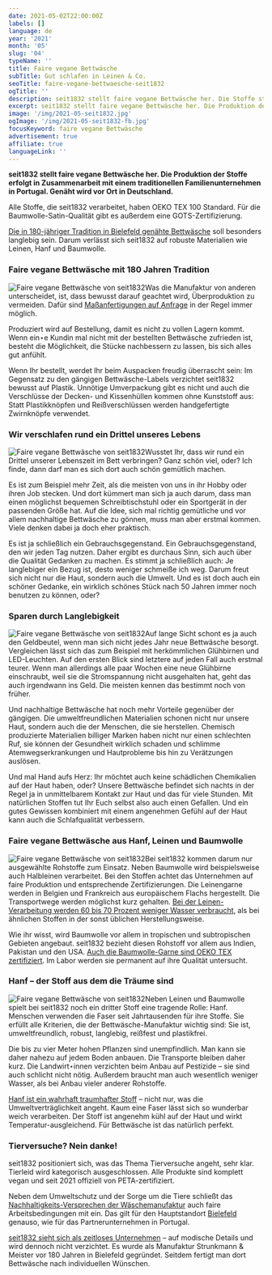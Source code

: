```yaml
---
date: 2021-05-02T22:00:00Z
labels: []
language: de
year: '2021'
month: '05'
slug: '04'
typeName: ''
title: Faire vegane Bettwäsche
subTitle: Gut schlafen in Leinen & Co.
seoTitle: faire-vegane-bettwaesche-seit1832
ogTitle: ''
description: seit1832 stellt faire vegane Bettwäsche her. Die Stoffe stammen aus einem traditionellen Familienunternehmen. Genäht wird in Bielefeld.
excerpt: seit1832 stellt faire vegane Bettwäsche her. Die Produktion der Stoffe erfolgt in Zusammenarbeit mit einem traditionellen Familienunternehmen in Portugal. Genäht wird vor Ort in Deutschland. Ich habe mir das Unternehmen jetzt mal angeschaut.
image: '/img/2021-05-seit1832.jpg'
ogImage: '/img/2021-05-seit1832-fb.jpg'
focusKeyword: faire vegane Bettwäsche
advertisement: true
affiliate: true
languageLink: ''
---
```


**seit1832 stellt faire vegane Bettwäsche her. Die Produktion der Stoffe erfolgt in Zusammenarbeit mit einem traditionellen Familienunternehmen in Portugal. Genäht wird vor Ort in Deutschland.**

Alle Stoffe, die seit1832 verarbeitet, haben OEKO TEX 100 Standard. Für die Baumwolle-Satin-Qualität gibt es außerdem eine GOTS-Zertifizierung.

[Die in 180-jähriger Tradition in Bielefeld genähte Bettwäsche](https://t.adcell.com/p/click?promoId=196862&slotId=80259&param0=https%3A%2F%2Fseit1832.de%2Fpages%2Falle-produkte) soll besonders langlebig sein. Darum verlässt sich seit1832 auf robuste Materialien wie Leinen, Hanf und Baumwolle.

### Faire vegane Bettwäsche mit 180 Jahren Tradition

![Faire vegane Bettwäsche von seit1832](/img/2021-05-seit1832-1.jpg 'Faire vegane Bettwäsche von seit1832')Was die Manufaktur von anderen unterscheidet, ist, dass bewusst darauf geachtet wird, Überproduktion zu vermeiden. Dafür sind [Maßanfertigungen auf Anfrage](https://t.adcell.com/p/click?promoId=196862&slotId=80259&param0=https%3A%2F%2Fseit1832.de%2Fpages%2Fmassanfertigungen) in der Regel immer möglich.

Produziert wird auf Bestellung, damit es nicht zu vollen Lagern kommt. Wenn ein⋆e Kundin mal nicht mit der bestellten Bettwäsche zufrieden ist, besteht die Möglichkeit, die Stücke nachbessern zu lassen, bis sich alles gut anfühlt.

Wenn Ihr bestellt, werdet Ihr beim Auspacken freudig überrascht sein: Im Gegensatz zu den gängigen Bettwäsche-Labels verzichtet seit1832 bewusst auf Plastik. Unnötige Umverpackung gibt es nicht und auch die Verschlüsse der Decken- und Kissenhüllen kommen ohne Kunststoff aus: Statt Plastikknöpfen und Reißverschlüssen werden handgefertigte Zwirnknöpfe verwendet.

### Wir verschlafen rund ein Drittel unseres Lebens

![Faire vegane Bettwäsche von seit1832](/img/2021-05-seit1832-2.jpg 'Faire vegane Bettwäsche von seit1832')Wusstet Ihr, dass wir rund ein Drittel unserer Lebenszeit im Bett verbringen? Ganz schön viel, oder? Ich finde, dann darf man es sich dort auch schön gemütlich machen.

Es ist zum Beispiel mehr Zeit, als die meisten von uns in ihr Hobby oder ihren Job stecken. Und dort kümmert man sich ja auch darum, dass man einen möglichst bequemen Schreibtischstuhl oder ein Sportgerät in der passenden Größe hat. Auf die Idee, sich mal richtig gemütliche und vor allem nachhaltige Bettwäsche zu gönnen, muss man aber erstmal kommen. Viele denken dabei ja doch eher praktisch.

Es ist ja schließlich ein Gebrauchsgegenstand. Ein Gebrauchsgegenstand, den wir jeden Tag nutzen. Daher ergibt es durchaus Sinn, sich auch über die Qualität Gedanken zu machen. Es stimmt ja schließlich auch: Je langlebiger ein Bezug ist, desto weniger schmeiße ich weg. Darum freut sich nicht nur die Haut, sondern auch die Umwelt. Und es ist doch auch ein schöner Gedanke, ein wirklich schönes Stück nach 50 Jahren immer noch benutzen zu können, oder?

### Sparen durch Langlebigkeit

![Faire vegane Bettwäsche von seit1832](/img/2021-05-seit1832-4.jpg 'Faire vegane Bettwäsche von seit1832')Auf lange Sicht schont es ja auch den Geldbeutel, wenn man sich nicht jedes Jahr neue Bettwäsche besorgt. Vergleichen lässt sich das zum Beispiel mit herkömmlichen Glühbirnen und LED-Leuchten. Auf den ersten Blick sind letztere auf jeden Fall auch erstmal teurer. Wenn man allerdings alle paar Wochen eine neue Glühbirne einschraubt, weil sie die Stromspannung nicht ausgehalten hat, geht das auch irgendwann ins Geld. Die meisten kennen das bestimmt noch von früher.

Und nachhaltige Bettwäsche hat noch mehr Vorteile gegenüber der gängigen. Die umweltfreundlichen Materialien schonen nicht nur unsere Haut, sondern auch die der Menschen, die sie herstellen. Chemisch produzierte Materialien billiger Marken haben nicht nur einen schlechten Ruf, sie können der Gesundheit wirklich schaden und schlimme Atemwegserkrankungen und Hautprobleme bis hin zu Verätzungen auslösen.

Und mal Hand aufs Herz: Ihr möchtet auch keine schädlichen Chemikalien auf der Haut haben, oder? Unsere Bettwäsche befindet sich nachts in der Regel ja in unmittelbarem Kontakt zur Haut und das für viele Stunden. Mit natürlichen Stoffen tut Ihr Euch selbst also auch einen Gefallen. Und ein gutes Gewissen kombiniert mit einem angenehmen Gefühl auf der Haut kann auch die Schlafqualität verbessern.

### Faire vegane Bettwäsche aus Hanf, Leinen und Baumwolle

![Faire vegane Bettwäsche von seit1832](/img/2021-05-seit1832-5.jpg 'Faire vegane Bettwäsche von seit1832')Bei seit1832 kommen darum nur ausgewählte Rohstoffe zum Einsatz. Neben Baumwolle wird beispielsweise auch Halbleinen verarbeitet. Bei den Stoffen achtet das Unternehmen auf faire Produktion und entsprechende Zertifizierungen. Die Leinengarne werden in Belgien und Frankreich aus europäischem Flachs hergestellt. Die Transportwege werden möglichst kurz gehalten. [Bei der Leinen-Verarbeitung werden 60 bis 70 Prozent weniger Wasser verbraucht](https://t.adcell.com/p/click?promoId=196862&slotId=80259&param0=https%3A%2F%2Fseit1832.de%2Fblogs%2Fblog%2Fwie-wird-unser-leinen-produziert), als bei ähnlichen Stoffen in der sonst üblichen Herstellungsweise.

Wie ihr wisst, wird Baumwolle vor allem in tropischen und subtropischen Gebieten angebaut. seit1832 bezieht diesen Rohstoff vor allem aus Indien, Pakistan und den USA. [Auch die Baumwolle-Garne sind OEKO TEX zertifiziert](https://t.adcell.com/p/click?promoId=196862&slotId=80259&param0=https%3A%2F%2Fseit1832.de%2Fblogs%2Fblog%2Fwarenkunde-baumwolle-wo-kommen-unsere-rohstoffe-her). Im Labor werden sie permanent auf ihre Qualität untersucht.

### Hanf – der Stoff aus dem die Träume sind

![Faire vegane Bettwäsche von seit1832](/img/2021-05-seit1832-6.jpg 'Faire vegane Bettwäsche von seit1832')Neben Leinen und Baumwolle spielt bei seit1832 noch ein dritter Stoff eine tragende Rolle: Hanf. Menschen verwenden die Faser seit Jahrtausenden für ihre Stoffe. Sie erfüllt alle Kriterien, die der Bettwäsche-Manufaktur wichtig sind: Sie ist, umweltfreundlich, robust, langlebig, reißfest und plastikfrei.

Die bis zu vier Meter hohen Pflanzen sind unempfindlich. Man kann sie daher nahezu auf jedem Boden anbauen. Die Transporte bleiben daher kurz. Die Landwirt⋆innen verzichten beim Anbau auf Pestizide – sie sind auch schlicht nicht nötig. Außerdem braucht man auch wesentlich weniger Wasser, als bei Anbau vieler anderer Rohstoffe.

[Hanf ist ein wahrhaft traumhafter Stoff](https://t.adcell.com/p/click?promoId=196862&slotId=80259&param0=https%3A%2F%2Fseit1832.de%2Fblogs%2Fblog%2Fwarenkunde-hanf-merkmale-und-vorteile) – nicht nur, was die Umweltverträglichkeit angeht. Kaum eine Faser lässt sich so wunderbar weich verarbeiten. Der Stoff ist angenehm kühl auf der Haut und wirkt Temperatur-ausgleichend. Für Bettwäsche ist das natürlich perfekt.

### Tierversuche? Nein danke!

seit1832 positioniert sich, was das Thema Tierversuche angeht, sehr klar. Tierleid wird kategorisch ausgeschlossen. Alle Produkte sind komplett vegan und seit 2021 offiziell von PETA-zertifiziert.

Neben dem Umweltschutz und der Sorge um die Tiere schließt das [Nachhaltigkeits-Versprechen der Wäschemanufaktur](https://t.adcell.com/p/click?promoId=196862&slotId=80259&param0=https%3A%2F%2Fseit1832.de%2Fpages%2Fuber-uns) auch faire Arbeitsbedingungen mit ein. Das gilt für den Hauptstandort [Bielefeld](http://cardamonchai.com/2019/07/bielefeld/) genauso, wie für das Partnerunternehmen in Portugal.

[seit1832 sieht sich als zeitloses Unternehmen](https://t.adcell.com/p/click?promoId=196862&slotId=80259&param0=https%3A%2F%2Fseit1832.de%2Fpages%2Falle-produkte) – auf modische Details und wird dennoch nicht verzichtet. Es wurde als Manufaktur Strunkmann & Meister vor 180 Jahren in Bielefeld gegründet. Seitdem fertigt man dort Bettwäsche nach individuellen Wünschen.
